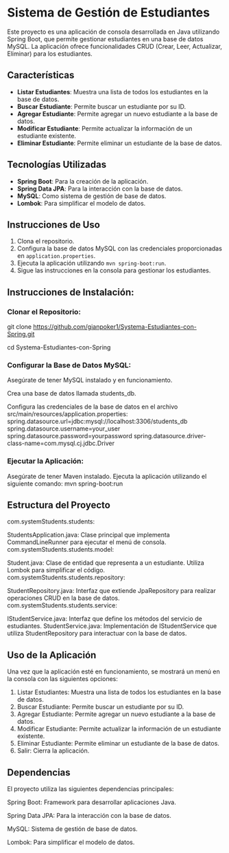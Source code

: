 # Sistema de Gestión de Estudiantes

Este proyecto es una aplicación de consola desarrollada en Java utilizando Spring Boot, que permite gestionar estudiantes en una base de datos MySQL. La aplicación ofrece funcionalidades CRUD (Crear, Leer, Actualizar, Eliminar) para los estudiantes.

## Características

- **Listar Estudiantes**: Muestra una lista de todos los estudiantes en la base de datos.
- **Buscar Estudiante**: Permite buscar un estudiante por su ID.
- **Agregar Estudiante**: Permite agregar un nuevo estudiante a la base de datos.
- **Modificar Estudiante**: Permite actualizar la información de un estudiante existente.
- **Eliminar Estudiante**: Permite eliminar un estudiante de la base de datos.

## Tecnologías Utilizadas

- **Spring Boot**: Para la creación de la aplicación.
- **Spring Data JPA**: Para la interacción con la base de datos.
- **MySQL**: Como sistema de gestión de base de datos.
- **Lombok**: Para simplificar el modelo de datos.

## Instrucciones de Uso

1. Clona el repositorio.
2. Configura la base de datos MySQL con las credenciales proporcionadas en `application.properties`.
3. Ejecuta la aplicación utilizando `mvn spring-boot:run`.
4. Sigue las instrucciones en la consola para gestionar los estudiantes.


## Instrucciones de Instalación:

### Clonar el Repositorio:
git clone https://github.com/gianpoker1/Systema-Estudiantes-con-Spring.git

cd Systema-Estudiantes-con-Spring

### Configurar la Base de Datos MySQL:

Asegúrate de tener MySQL instalado y en funcionamiento.

Crea una base de datos llamada students_db.

Configura las credenciales de la base de datos en el archivo src/main/resources/application.properties:
spring.datasource.url=jdbc:mysql://localhost:3306/students_db
spring.datasource.username=your_user
spring.datasource.password=yourpassword
spring.datasource.driver-class-name=com.mysql.cj.jdbc.Driver

### Ejecutar la Aplicación:
Asegúrate de tener Maven instalado.
Ejecuta la aplicación utilizando el siguiente comando:
mvn spring-boot:run

## Estructura del Proyecto
com.systemStudents.students:

StudentsApplication.java: Clase principal que implementa CommandLineRunner para ejecutar el menú de consola.
com.systemStudents.students.model:

Student.java: Clase de entidad que representa a un estudiante. Utiliza Lombok para simplificar el código.
com.systemStudents.students.repository:

StudentRepository.java: Interfaz que extiende JpaRepository para realizar operaciones CRUD en la base de datos.
com.systemStudents.students.service:

IStudentService.java: Interfaz que define los métodos del servicio de estudiantes.
StudentService.java: Implementación de IStudentService que utiliza StudentRepository para interactuar con la base de datos.

## Uso de la Aplicación
Una vez que la aplicación esté en funcionamiento, se mostrará un menú en la consola con las siguientes opciones:

1. Listar Estudiantes: Muestra una lista de todos los estudiantes en la base de datos.
2. Buscar Estudiante: Permite buscar un estudiante por su ID.
3. Agregar Estudiante: Permite agregar un nuevo estudiante a la base de datos.
4. Modificar Estudiante: Permite actualizar la información de un estudiante existente.
5. Eliminar Estudiante: Permite eliminar un estudiante de la base de datos.
6. Salir: Cierra la aplicación.


## Dependencias
El proyecto utiliza las siguientes dependencias principales:

Spring Boot: Framework para desarrollar aplicaciones Java.

Spring Data JPA: Para la interacción con la base de datos.

MySQL: Sistema de gestión de base de datos.

Lombok: Para simplificar el modelo de datos.
